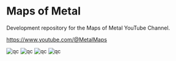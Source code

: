 # Maps of Metal

Development repository for the Maps of Metal YouTube Channel.  

https://www.youtube.com/@MetalMaps

<img src="img/fullPage.PNG" alt="qc" />  
<img src="img/homePage.PNG" alt="qc" />  
<img src="img/fullPage.PNG" alt="qc" />  
<img src="img/homePage.PNG" alt="qc" />  
